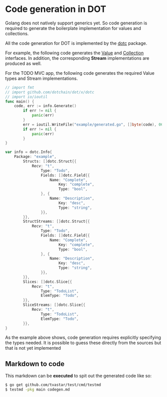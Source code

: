 # Code generation in DOT

Golang does not natively support generics yet. So code generation
is required to generate the boilerplate implementation for values and
collections.

All the code generation for DOT is implemented by the
[dotc](https://godoc.org/github.com/dotchain/dotc) package.

For example, the following code generates the
[Value](https://godoc.org/github.com/dotchain/dot/changes#Value) and
[Collection](https://godoc.org/github.com/dotchain/dot/changes#Collection)
interfaces.  In addition, the corresponding **Stream** implementations
are produced as well.

For the TODO MVC app, the following code generates the required Value
types and Stream implementations.

```go global
// import fmt
// import github.com/dotchain/dot/x/dotc
// import io/ioutil
func main() {
	code, err := info.Generate()
        if err != nil {
        	panic(err)
        }
        err = ioutil.WriteFile("example/generated.go", []byte(code), 0644)
        if err != nil {
        	panic(err)
        }
}

var info = dotc.Info{
	Package: "example",
        Structs: []dotc.Struct{{
        	Recv: "t",
                Type: "Todo",
                Fields: []dotc.Field{{
                	Name: "Complete",
                        Key: "complete",
                        Type: "bool",
                }, {
                	Name: "Description",
                        Key: "desc",
                        Type: "string",
                }},
        }},
        StructStreams: []dotc.Struct{{
        	Recv: "t",
                Type: "Todo",
                Fields: []dotc.Field{{
                	Name: "Complete",
                        Key: "complete",
                        Type: "bool",
                }, {
                	Name: "Description",
                        Key: "desc",
                        Type: "string",
                }},
        }},
        Slices: []dotc.Slice{{
        	Recv: "t",
               	Type: "TodoList",
               	ElemType: "Todo",
        }},
        SliceStreams: []dotc.Slice{{
        	Recv: "t",
               	Type: "TodoList",
               	ElemType: "Todo",
        }},
}
```

As the example above shows, code generation requires explicitly
specifying the types needed.  It is possible to guess these directly
from the sources but that is not yet implemented

## Markdown to code

This markdown can be **executed** to spit out the generated code like
so:

```sh
$ go get github.com/tvastar/test/cmd/testmd
$ testmd -pkg main codegen.md
```
